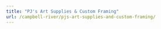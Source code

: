 ```yaml
---
title: "PJ's Art Supplies & Custom Framing"
url: /campbell-river/pjs-art-supplies-and-custom-framing/
---
```

